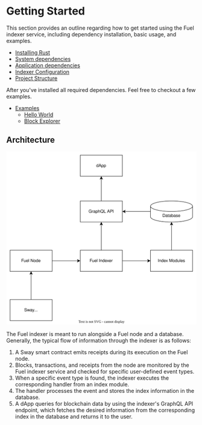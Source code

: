 # Getting Started

This section provides an outline regarding how to get started using the Fuel indexer service, including dependency installation, basic usage, and examples.

- [Installing Rust](./installing-rust.md)
- [System dependencies](./system-dependencies.md)
- [Application dependencies](./application-dependencies.md)
- [Indexer Configuration](./configuration.md)
- [Project Structure](./fuel-indexer-project.md)

After you've installed all required dependencies. Feel free to checkout a few examples.

- [Examples](./../examples/index.md)
  - [Hello World](./../examples/hello-world.md)
  - [Block Explorer](./../examples/block-explorer.md)

## Architecture

![Fuel Indexer Architecture Diagram](../img/fuel_indexer_flow.svg)

The Fuel indexer is meant to run alongside a Fuel node and a database. Generally, the typical flow of information through the indexer is as follows:

1. A Sway smart contract emits receipts during its execution on the Fuel node.
2. Blocks, transactions, and receipts from the node are monitored by the Fuel indexer service and checked for specific user-defined event types.
3. When a specific event type is found, the indexer executes the corresponding handler from an index module.
4. The handler processes the event and stores the index information in the database.
5. A dApp queries for blockchain data by using the indexer's GraphQL API endpoint, which fetches the desired information from the corresponding index in the database and returns it to the user.
